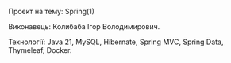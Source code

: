 Проєкт на тему: Spring(1)

Виконавець: Колибаба Ігор Володимирович.

Технології:
Java 21, MySQL, Hibernate, Spring MVC, Spring Data, Thymeleaf, Docker.